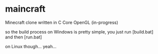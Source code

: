 # maincraft
Minecraft clone written in C Core OpenGL (in-progress)

so the build process on Windows is pretty simple, you just run [build.bat] and then [run.bat]

on Linux though... yeah...
